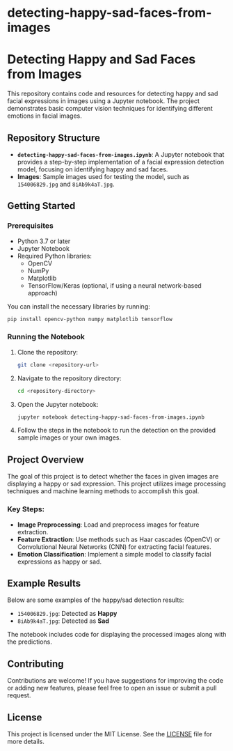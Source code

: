 # detecting-happy-sad-faces-from-images

# Detecting Happy and Sad Faces from Images

This repository contains code and resources for detecting happy and sad facial expressions in images using a Jupyter notebook. The project demonstrates basic computer vision techniques for identifying different emotions in facial images.

## Repository Structure

- **`detecting-happy-sad-faces-from-images.ipynb`**: A Jupyter notebook that provides a step-by-step implementation of a facial expression detection model, focusing on identifying happy and sad faces.
- **Images**: Sample images used for testing the model, such as `154006829.jpg` and `8iAb9k4aT.jpg`.

## Getting Started

### Prerequisites

- Python 3.7 or later
- Jupyter Notebook
- Required Python libraries:
  - OpenCV
  - NumPy
  - Matplotlib
  - TensorFlow/Keras (optional, if using a neural network-based approach)

You can install the necessary libraries by running:
```sh
pip install opencv-python numpy matplotlib tensorflow
```

### Running the Notebook

1. Clone the repository:
   ```sh
   git clone <repository-url>
   ```
2. Navigate to the repository directory:
   ```sh
   cd <repository-directory>
   ```
3. Open the Jupyter notebook:
   ```sh
   jupyter notebook detecting-happy-sad-faces-from-images.ipynb
   ```
4. Follow the steps in the notebook to run the detection on the provided sample images or your own images.

## Project Overview

The goal of this project is to detect whether the faces in given images are displaying a happy or sad expression. This project utilizes image processing techniques and machine learning methods to accomplish this goal.

### Key Steps:

- **Image Preprocessing**: Load and preprocess images for feature extraction.
- **Feature Extraction**: Use methods such as Haar cascades (OpenCV) or Convolutional Neural Networks (CNN) for extracting facial features.
- **Emotion Classification**: Implement a simple model to classify facial expressions as happy or sad.

## Example Results

Below are some examples of the happy/sad detection results:

- `154006829.jpg`: Detected as **Happy**
- `8iAb9k4aT.jpg`: Detected as **Sad**

The notebook includes code for displaying the processed images along with the predictions.

## Contributing

Contributions are welcome! If you have suggestions for improving the code or adding new features, please feel free to open an issue or submit a pull request.

## License

This project is licensed under the MIT License. See the [LICENSE](LICENSE) file for more details.

